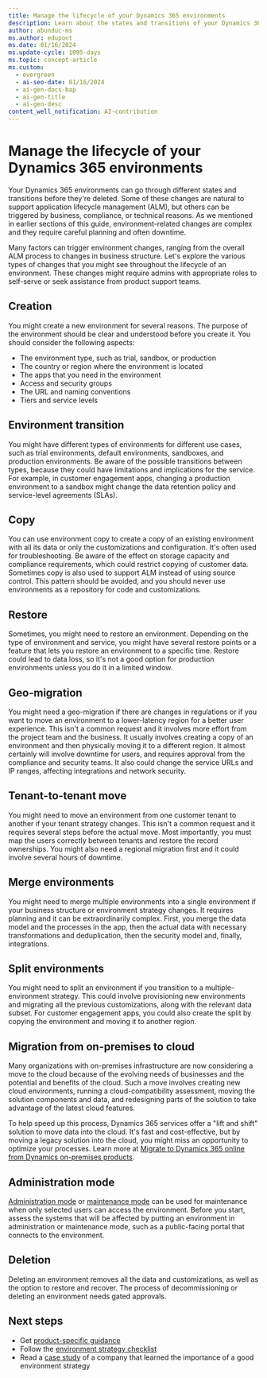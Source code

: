 ```yaml
---
title: Manage the lifecycle of your Dynamics 365 environments
description: Learn about the states and transitions of your Dynamics 365 environments, from creation to deletion, and the reasons for and implications of each change.
author: abunduc-ms
ms.author: edupont
ms.date: 01/16/2024
ms.update-cycle: 1095-days
ms.topic: concept-article
ms.custom:
  - evergreen
  - ai-seo-date: 01/16/2024
  - ai-gen-docs-bap
  - ai-gen-title
  - ai-gen-desc
content_well_notification: AI-contribution
---
```


# Manage the lifecycle of your Dynamics 365 environments

Your Dynamics 365 environments can go through different states and transitions before they're deleted. Some of these changes are natural to support application lifecycle management (ALM), but others can be triggered by business, compliance, or technical reasons. As we mentioned in earlier sections of this guide, environment-related changes are complex and they require careful planning and often downtime.

Many factors can trigger environment changes, ranging from the overall ALM process to changes in business structure. Let's explore the various types of changes that you might see throughout the lifecycle of an environment. These changes might require admins with appropriate roles to self-serve or seek assistance from product support teams.

## Creation

You might create a new environment for several reasons. The purpose of the environment should be clear and understood before you create it. You should consider the following aspects:

- The environment type, such as trial, sandbox, or production
- The country or region where the environment is located
- The apps that you need in the environment
- Access and security groups
- The URL and naming conventions
- Tiers and service levels

## Environment transition

You might have different types of environments for different use cases, such as trial environments, default environments, sandboxes, and production environments. Be aware of the possible transitions between types, because they could have limitations and implications for the service. For example, in customer engagement apps, changing a production environment to a sandbox might change the data retention policy and service-level agreements (SLAs).

## Copy

You can use environment copy to create a copy of an existing environment with all its data or only the customizations and configuration. It's often used for troubleshooting. Be aware of the effect on storage capacity and compliance requirements, which could restrict copying of customer data. Sometimes copy is also used to support ALM instead of using source control. This pattern should be avoided, and you should never use environments as a repository for code and customizations.

## Restore

Sometimes, you might need to restore an environment. Depending on the type of environment and service, you might have several restore points or a feature that lets you restore an environment to a specific time. Restore could lead to data loss, so it's not a good option for production environments unless you do it in a limited window.

## Geo-migration

You might need a geo-migration if there are changes in regulations or if you want to move an environment to a lower-latency region for a better user experience. This isn't a common request and it involves more effort from the project team and the business. It usually involves creating a copy of an environment and then physically moving it to a different region. It almost certainly will involve downtime for users, and requires approval from the compliance and security teams. It also could change the service URLs and IP ranges, affecting integrations and network security.

## Tenant-to-tenant move

You might need to move an environment from one customer tenant to another if your tenant strategy changes. This isn't a common request and it requires several steps before the actual move. Most importantly, you must map the users correctly between tenants and restore the record ownerships. You might also need a regional migration first and it could involve several hours of downtime.

## Merge environments

You might need to merge multiple environments into a single environment if your business structure or environment strategy changes. It requires planning and it can be extraordinarily complex. First, you merge the data model and the processes in the app, then the actual data with necessary transformations and deduplication, then the security model and, finally, integrations.

## Split environments

You might need to split an environment if you transition to a multiple-environment strategy. This could involve provisioning new environments and migrating all the previous customizations, along with the relevant data subset. For customer engagement apps, you could also create the split by copying the environment and moving it to another region.

## Migration from on-premises to cloud

Many organizations with on-premises infrastructure are now considering a move to the cloud because of the evolving needs of businesses and the potential and benefits of the cloud. Such a move involves creating new cloud environments, running a cloud-compatibility assessment, moving the solution components and data, and redesigning parts of the solution to take advantage of the latest cloud features.

To help speed up this process, Dynamics 365 services offer a "lift and shift" solution to move data into the cloud. It's fast and cost-effective, but by moving a legacy solution into the cloud, you might miss an opportunity to optimize your processes. Learn more at [Migrate to Dynamics 365 online from Dynamics on-premises products](../migrate/overview.md).

## Administration mode

[Administration mode](/power-platform/admin/admin-mode) or [maintenance mode](/dynamics365/fin-ops-core/dev-itpro/deployment/maintenanceoperationsguide-newinfrastructure) can be used for maintenance when only selected users can access the environment. Before you start, assess the systems that will be affected by putting an environment in administration or maintenance mode, such as a public-facing portal that connects to the environment.

## Deletion

Deleting an environment removes all the data and customizations, as well as the option to restore and recover. The process of decommissioning or deleting an environment needs gated approvals.

## Next steps

- Get [product-specific guidance](environment-strategy-guidance-product.md)
- Follow the [environment strategy checklist](environment-strategy-checklist.md)
- Read a [case study](environment-strategy-case-study.md) of a company that learned the importance of a good environment strategy
